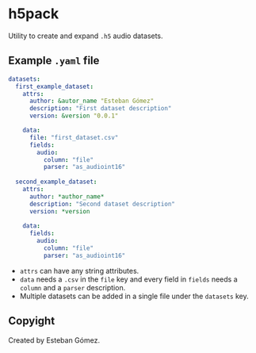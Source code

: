 # h5pack
Utility to create and expand `.h5` audio datasets.

## Example `.yaml` file
```yaml
datasets:
  first_example_dataset:
    attrs:
      author: &autor_name "Esteban Gómez"
      description: "First dataset description"
      version: &version "0.0.1"

    data:
      file: "first_dataset.csv"
      fields:
        audio:
          column: "file"
          parser: "as_audioint16"
  
  second_example_dataset:
    attrs:
      author: *author_name*
      description: "Second dataset description"
      version: *version
    
    data:
      fields:
        audio:
          column: "file"
          parser: "as_audioint16"
```

- `attrs` can have any string attributes.
- `data` needs a `.csv` in the `file` key and every field in `fields` needs a `column` and a `parser` description.
- Multiple datasets can be added in a single file under the `datasets` key.

## Copyight
Created by Esteban Gómez.
